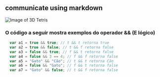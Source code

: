 
## communicate using markdown

![Image of 3D Tetris](https://img.itch.zone/aW1nLzU1ODIwODEucG5n/original/4rWAuZ.png)

### O código a seguir mostra exemplos do operador && (E lógico)

``` javascript
  var a1 = true && true; // t && t retorna true
  var a2 = true && false; // t && f retorna false
  var a3 = false && true; // f && t retorna false
  var a4 = false && 3 == 4; // f && f retorna false
  var a5 = "Gato" && "Cão"; // t && t retorna Cão
  var a6 = false && "Gato"; // f && t retorna false
  var a7 = "Gato" && false; // t && f retorna false
```
